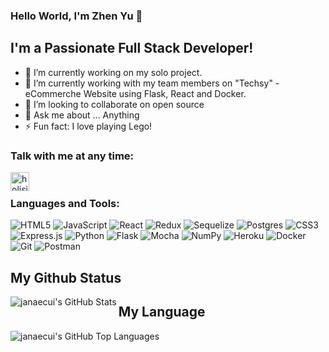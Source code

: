### Hello World, I'm Zhen Yu 👋


## I'm a Passionate Full Stack Developer!
- 🔭 I’m currently working on my solo project.
- 🌱 I’m currently working with my team members on "Techsy" - eCommerche Website using Flask, React and Docker.
- 👯 I’m looking to collaborate on open source
- 💬 Ask me about ... Anything
- ⚡ Fun fact: I love playing Lego!


### Talk with me at any time:
[<img align="left" alt="holisitc_developer | LinkedIn" width="30px" src="https://cdn.jsdelivr.net/npm/simple-icons@v3/icons/linkedin.svg" />][linkedin]

[linkedin]: https://www.linkedin.com/in/mezyu/

<br />

### Languages and Tools:
![HTML5](https://img.shields.io/badge/html5-%23E34F26.svg?style=for-the-badge&logo=html5&logoColor=white)
![JavaScript](https://img.shields.io/badge/javascript-%23323330.svg?style=for-the-badge&logo=javascript&logoColor=%23F7DF1E)
![React](https://img.shields.io/badge/react-%2320232a.svg?style=for-the-badge&logo=react&logoColor=%2361DAFB)
![Redux](https://img.shields.io/badge/redux-%23593d88.svg?style=for-the-badge&logo=redux&logoColor=white)
![Sequelize](https://img.shields.io/badge/Sequelize-52B0E7?style=for-the-badge&logo=Sequelize&logoColor=white)
![Postgres](https://img.shields.io/badge/postgres-%23316192.svg?style=for-the-badge&logo=postgresql&logoColor=white)
![CSS3](https://img.shields.io/badge/css3-%231572B6.svg?style=for-the-badge&logo=css3&logoColor=white)
![Express.js](https://img.shields.io/badge/express.js-%23404d59.svg?style=for-the-badge&logo=express&logoColor=%2361DAFB)
![Python](https://img.shields.io/badge/python-3670A0?style=for-the-badge&logo=python&logoColor=ffdd54)
![Flask](https://img.shields.io/badge/flask-%23000.svg?style=for-the-badge&logo=flask&logoColor=white)
![Mocha](https://img.shields.io/badge/-mocha-%238D6748?style=for-the-badge&logo=mocha&logoColor=white)
![NumPy](https://img.shields.io/badge/numpy-%23013243.svg?style=for-the-badge&logo=numpy&logoColor=white)
![Heroku](https://img.shields.io/badge/heroku-%23430098.svg?style=for-the-badge&logo=heroku&logoColor=white)
![Docker](https://img.shields.io/badge/docker-%230db7ed.svg?style=for-the-badge&logo=docker&logoColor=white)
![Git](https://img.shields.io/badge/git-%23F05033.svg?style=for-the-badge&logo=git&logoColor=white)
![Postman](https://img.shields.io/badge/Postman-FF6C37?style=for-the-badge&logo=postman&logoColor=white)

## My Github Status
<img align="left" alt="janaecui's GitHub Stats" src="https://github-readme-stats.vercel.app/api?username=zyusnow&show_icons=true&hide_border=true" />

## My Language
<img align="left" alt="janaecui's GitHub Top Languages" src="https://github-readme-stats.vercel.app/api/top-langs/?username=zyusnow" />

